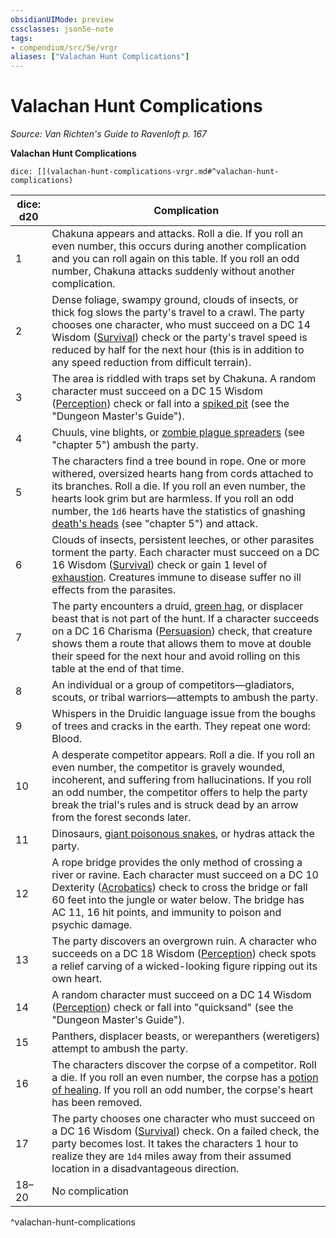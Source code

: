 ```yaml
---
obsidianUIMode: preview
cssclasses: json5e-note
tags:
- compendium/src/5e/vrgr
aliases: ["Valachan Hunt Complications"]
---
```

# Valachan Hunt Complications
*Source: Van Richten's Guide to Ravenloft p. 167* 

**Valachan Hunt Complications**

`dice: [](valachan-hunt-complications-vrgr.md#^valachan-hunt-complications)`

| dice: d20 | Complication |
|-----------|--------------|
| 1 | Chakuna appears and attacks. Roll a die. If you roll an even number, this occurs during another complication and you can roll again on this table. If you roll an odd number, Chakuna attacks suddenly without another complication. |
| 2 | Dense foliage, swampy ground, clouds of insects, or thick fog slows the party's travel to a crawl. The party chooses one character, who must succeed on a DC 14 Wisdom ([Survival](rules/skills.md#Survival)) check or the party's travel speed is reduced by half for the next hour (this is in addition to any speed reduction from difficult terrain). |
| 3 | The area is riddled with traps set by Chakuna. A random character must succeed on a DC 15 Wisdom ([Perception](rules/skills.md#Perception)) check or fall into a [spiked pit](compendium/traps-hazards/pits.md) (see the "Dungeon Master's Guide"). |
| 4 | Chuuls, vine blights, or [zombie plague spreaders](compendium/bestiary/undead/zombie-plague-spreader-vrgr.md) (see "chapter 5") ambush the party. |
| 5 | The characters find a tree bound in rope. One or more withered, oversized hearts hang from cords attached to its branches. Roll a die. If you roll an even number, the hearts look grim but are harmless. If you roll an odd number, the `1d6` hearts have the statistics of gnashing [death's heads](compendium/bestiary/undead/deaths-head-vrgr.md) (see "chapter 5") and attack. |
| 6 | Clouds of insects, persistent leeches, or other parasites torment the party. Each character must succeed on a DC 16 Wisdom ([Survival](rules/skills.md#Survival)) check or gain 1 level of [exhaustion](rules/conditions.md#exhaustion). Creatures immune to disease suffer no ill effects from the parasites. |
| 7 | The party encounters a druid, [green hag](compendium/bestiary/fey/green-hag.md), or displacer beast that is not part of the hunt. If a character succeeds on a DC 16 Charisma ([Persuasion](rules/skills.md#Persuasion)) check, that creature shows them a route that allows them to move at double their speed for the next hour and avoid rolling on this table at the end of that time. |
| 8 | An individual or a group of competitors—gladiators, scouts, or tribal warriors—attempts to ambush the party. |
| 9 | Whispers in the Druidic language issue from the boughs of trees and cracks in the earth. They repeat one word: Blood. |
| 10 | A desperate competitor appears. Roll a die. If you roll an even number, the competitor is gravely wounded, incoherent, and suffering from hallucinations. If you roll an odd number, the competitor offers to help the party break the trial's rules and is struck dead by an arrow from the forest seconds later. |
| 11 | Dinosaurs, [giant poisonous snakes](compendium/bestiary/beast/giant-poisonous-snake.md), or hydras attack the party. |
| 12 | A rope bridge provides the only method of crossing a river or ravine. Each character must succeed on a DC 10 Dexterity ([Acrobatics](rules/skills.md#Acrobatics)) check to cross the bridge or fall 60 feet into the jungle or water below. The bridge has AC 11, 16 hit points, and immunity to poison and psychic damage. |
| 13 | The party discovers an overgrown ruin. A character who succeeds on a DC 18 Wisdom ([Perception](rules/skills.md#Perception)) check spots a relief carving of a wicked-looking figure ripping out its own heart. |
| 14 | A random character must succeed on a DC 14 Wisdom ([Perception](rules/skills.md#Perception)) check or fall into "quicksand" (see the "Dungeon Master's Guide"). |
| 15 | Panthers, displacer beasts, or werepanthers (weretigers) attempt to ambush the party. |
| 16 | The characters discover the corpse of a competitor. Roll a die. If you roll an even number, the corpse has a [potion of healing](compendium/items/potion-of-healing.md). If you roll an odd number, the corpse's heart has been removed. |
| 17 | The party chooses one character who must succeed on a DC 16 Wisdom ([Survival](rules/skills.md#Survival)) check. On a failed check, the party becomes lost. It takes the characters 1 hour to realize they are `1d4` miles away from their assumed location in a disadvantageous direction. |
| 18–20 | No complication |
^valachan-hunt-complications